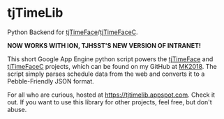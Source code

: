 # tjTimeLib

Python Backend for [tjTimeFace](https://github.com/MK2018/tjTimeFace)/[tjTimeFaceC](https://github.com/MK2018/tjTimeFaceC).

**NOW WORKS WITH ION, TJHSST'S NEW VERSION OF INTRANET!**

This short Google App Engine python script powers the [tjTimeFace](https://github.com/MK2018/tjTimeFace) and [tjTimeFaceC](https://github.com/MK2018/tjTimeFaceC) projects, which can be found on my GitHub at [MK2018](https://github.com/MK2018). The script simply parses schedule data from the web and converts it to a Pebble-Friendly JSON format.

For all who are curious, hosted at https://tjtimelib.appspot.com. Check it out. If you want to use this library for other projects, feel free, but don't abuse.
